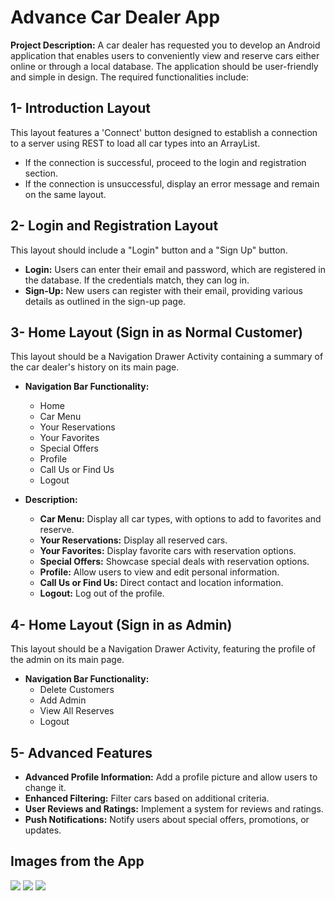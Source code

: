 # **Advance Car Dealer App**

**Project Description:** 
A car dealer has requested you to develop an Android application that enables users to conveniently view and reserve cars either online or through a local database. The application should be user-friendly and simple in design. The required functionalities include:

## **1- Introduction Layout**
   This layout features a 'Connect' button designed to establish a connection to a server using REST to load all car types into an ArrayList.
   - If the connection is successful, proceed to the login and registration section.
   - If the connection is unsuccessful, display an error message and remain on the same layout.

## **2- Login and Registration Layout**

   This layout should include a "Login" button and a "Sign Up" button.
    
   - **Login:** Users can enter their email and password, which are registered in the database. If the credentials match, they can log in.
   - **Sign-Up:** New users can register with their email, providing various details as outlined in the sign-up page.

## **3- Home Layout (Sign in as Normal Customer)**
   This layout should be a Navigation Drawer Activity containing a summary of the car dealer's history on its main page.

   - **Navigation Bar Functionality:**
     - Home
     - Car Menu
     - Your Reservations
     - Your Favorites
     - Special Offers
     - Profile
     - Call Us or Find Us
     - Logout

   - **Description:**
     - **Car Menu:** Display all car types, with options to add to favorites and reserve.
     - **Your Reservations:** Display all reserved cars.
     - **Your Favorites:** Display favorite cars with reservation options.
     - **Special Offers:** Showcase special deals with reservation options.
     - **Profile:** Allow users to view and edit personal information.
     - **Call Us or Find Us:** Direct contact and location information.
     - **Logout:** Log out of the profile.

## **4- Home Layout (Sign in as Admin)**
   This layout should be a Navigation Drawer Activity, featuring the profile of the admin on its main page.

   - **Navigation Bar Functionality:**
     - Delete Customers
     - Add Admin
     - View All Reserves
     - Logout

## **5- Advanced Features**
   
   - **Advanced Profile Information:** Add a profile picture and allow users to change it.
   - **Enhanced Filtering:** Filter cars based on additional criteria.
   - **User Reviews and Ratings:** Implement a system for reviews and ratings.
   - **Push Notifications:** Notify users about special offers, promotions, or updates.

## **Images from the App**
   ![](image/connect_page.png)
   ![](image/login_page.png)         ![](image/login_page.png)

